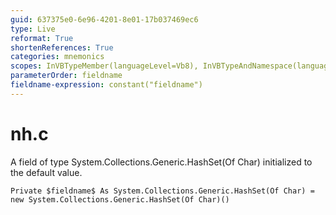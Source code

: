 ```yaml
---
guid: 637375e0-6e96-4201-8e01-17b037469ec6
type: Live
reformat: True
shortenReferences: True
categories: mnemonics
scopes: InVBTypeMember(languageLevel=Vb8), InVBTypeAndNamespace(languageLevel=Vb8)
parameterOrder: fieldname
fieldname-expression: constant("fieldname")
---
```


# nh.c

A field of type System.Collections.Generic.HashSet(Of Char) initialized to the default value.

```
Private $fieldname$ As System.Collections.Generic.HashSet(Of Char) = new System.Collections.Generic.HashSet(Of Char)()
```
